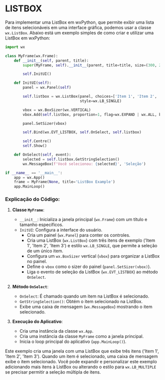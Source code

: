 # LISTBOX
Para implementar uma ListBox em wxPython, que permite exibir uma lista de itens selecionáveis ​​em uma interface gráfica, podemos usar a classe `wx.ListBox`. Abaixo está um exemplo simples de como criar e utilizar uma ListBox em wxPython:

```python
import wx

class MyFrame(wx.Frame):
    def __init__(self, parent, title):
        super(MyFrame, self).__init__(parent, title=title, size=(300, 200))

        self.InitUI()

    def InitUI(self):
        panel = wx.Panel(self)

        self.listbox = wx.ListBox(panel, choices=['Item 1', 'Item 2', 'Item 3'],
                                  style=wx.LB_SINGLE)

        vbox = wx.BoxSizer(wx.VERTICAL)
        vbox.Add(self.listbox, proportion=1, flag=wx.EXPAND | wx.ALL, border=10)

        panel.SetSizer(vbox)

        self.Bind(wx.EVT_LISTBOX, self.OnSelect, self.listbox)

        self.Centre()
        self.Show()

    def OnSelect(self, event):
        selected = self.listbox.GetStringSelection()
        wx.MessageBox(f'Você selecionou: {selected}', 'Seleção')

if __name__ == '__main__':
    app = wx.App()
    frame = MyFrame(None, title='ListBox Example')
    app.MainLoop()
```

### Explicação do Código:
1. **Classe `MyFrame`**:
   - `__init__`: Inicializa a janela principal (`wx.Frame`) com um título e tamanho específicos.
   - `InitUI`: Configura a interface do usuário.
     - Cria um painel (`wx.Panel`) para conter os controles.
     - Cria uma ListBox (`wx.ListBox`) com três itens de exemplo ('Item 1', 'Item 2', 'Item 3') e estilo `wx.LB_SINGLE`, que permite a seleção de um único item.
     - Configura um `wx.BoxSizer` vertical (`vbox`) para organizar a ListBox no painel.
     - Define o `vbox` como o sizer do painel (`panel.SetSizer(vbox)`).
     - Liga o evento de seleção da ListBox (`wx.EVT_LISTBOX`) ao método `OnSelect`.

2. **Método `OnSelect`**:
   - `OnSelect`: É chamado quando um item na ListBox é selecionado.
   - `GetStringSelection()`: Obtém o item selecionado na ListBox.
   - Exibe uma caixa de mensagem (`wx.MessageBox`) mostrando o item selecionado.

3. **Execução do Aplicativo**:
   - Cria uma instância da classe `wx.App`.
   - Cria uma instância da classe `MyFrame` como a janela principal.
   - Inicia o loop principal do aplicativo (`app.MainLoop()`).

Este exemplo cria uma janela com uma ListBox que exibe três itens ('Item 1', 'Item 2', 'Item 3'). Quando um item é selecionado, uma caixa de mensagem exibe o item selecionado. Você pode expandir e personalizar este exemplo adicionando mais itens à ListBox ou alterando o estilo para `wx.LB_MULTIPLE` se precisar permitir a seleção múltipla de itens.